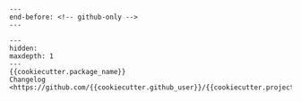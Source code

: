 ```{include} ../README.md
---
end-before: <!-- github-only -->
---
```

```{toctree}
---
hidden:
maxdepth: 1
---
{{cookiecutter.package_name}}
Changelog <https://github.com/{{cookiecutter.github_user}}/{{cookiecutter.project_name}}/releases>
```